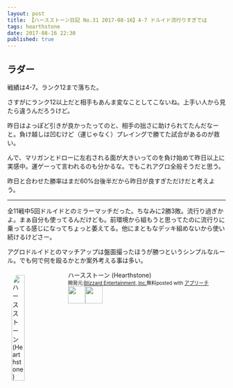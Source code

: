 ```yaml
---
layout: post
title: 【ハースストーン日記 No.31 2017-08-16】4-7 ドルイド流行りすぎでは
tags: hearthstone
date: 2017-08-16 22:30
published: true
---
```


## ラダー

戦績は4-7。ランク12まで落ちた。

さすがにランク12以上だと相手もあんま変なことしてこないね。上手い人から見たら違うんだろうけど。

昨日はよっぽど引きが良かったってのと、相手の拙さに助けられてたんだなーと。負け越しは凹むけど（運じゃなく）プレイングで勝てた試合があるのが救い。

んで、マリガンとドローに左右される面が大きいってのを負け始めて昨日以上に実感中。運ゲーって言われるのも分かるな。でもこれアグロ全般そうだと思う。

昨日と合わせた勝率はまだ60%台後半だから昨日が良すぎただけだと考えよう。

---

全11戦中5回ドルイドとのミラーマッチだった。ちなみに2勝3敗。流行り過ぎかよ。まぁ自分も使ってるんだけども。前環境から組もうと思ってたのに流行りに乗ってる感じになってちょっと萎えてる。他にまともなデッキ組めないから使い続けるけどさー。

アグロドルイドとのマッチアップは盤面撮ったほうが勝つというシンプルなルール。でも何で何を殴るかとか案外考える事は多い。


<div id="appreach-box" style="text-align:left;"><img id="appreach-image" src="https://lh6.ggpht.com/J-_wYHXVmR86Mvq6KNHiSvR0T3WH4wHgVC0OLQEIa1FHVbXARD0zafLA8JEUjo-CqDw=w170" alt="ハースストーン (Hearthstone)" style="float:left; margin:10px; width:25%; max-width:120px; border-radius:10%;"><div class="appreach-info" style="margin: 10px;"><div id="appreach-appname">ハースストーン (Hearthstone)</div><div id="appreach-developer" style="font-size:80%; display:inline-block; _display:inline;">開発元:<a id="appreach-developerurl" href="https://itunes.apple.com/jp/developer/blizzard-entertainment-inc/id306862900?uo=4" target="_blank" rel="nofollow">Blizzard Entertainment, Inc.</a></div><div id="appreach-price" style="font-size:80%; display:inline-block; _display:inline;">無料</div><div class="appreach-powered" style="font-size:80%; display:inline-block; _display:inline;">posted with <a href="http://mama-hack.com/app-reach/" title="アプリーチ" target="_blank" rel="nofollow">アプリーチ</a></div><div class="appreach-links" style="float: left;"><div id="appreach-itunes-link" style="display: inline-block; _display: inline;"><a id="appreach-itunes" href="https://itunes.apple.com/jp/app/%E3%83%8F%E3%83%BC%E3%82%B9%E3%82%B9%E3%83%88%E3%83%BC%E3%83%B3-hearthstone/id625257520?mt=8&amp;uo=4&amp;at=10l4wP" target="_blank" rel="nofollow"><img src="https://nabettu.github.io/appreach/img/itune_ja.svg" style="height:40px;"></a></div><div id="appreach-gplay-link" style="display:inline-block; _display:inline;"><a id="appreach-gplay" href="https://play.google.com/store/apps/details?id=com.blizzard.wtcg.hearthstone" target="_blank" rel="nofollow"><img src="https://nabettu.github.io/appreach/img/gplay_ja.png" style="height:40px;"></a></div></div></div><div class="appreach-footer" style="margin-bottom:10px; clear: left;"></div></div>
